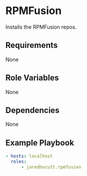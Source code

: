 # RPMFusion

Installs the RPMFusion repos.

## Requirements

None

## Role Variables

None

## Dependencies

None

## Example Playbook

```yaml
- hosts: localhost
  roles:
      - jaredhocutt.rpmfusion
```
